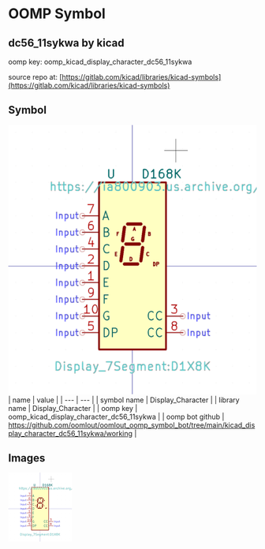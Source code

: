 # OOMP Symbol  
## dc56_11sykwa  by kicad  
  
oomp key: oomp_kicad_display_character_dc56_11sykwa  
  
source repo at: [https://gitlab.com/kicad/libraries/kicad-symbols](https://gitlab.com/kicad/libraries/kicad-symbols)  
## Symbol  
  
[![working.png](working_600.png)](working.png)  
| name | value | 
| --- | --- | 
| symbol name | Display_Character | 
| library name | Display_Character | 
| oomp key | oomp_kicad_display_character_dc56_11sykwa | 
| oomp bot github | https://github.com/oomlout/oomlout_oomp_symbol_bot/tree/main/kicad_display_character_dc56_11sykwa/working | 
## Images  
  
[![working.png](working_140.png)](working.png)  
